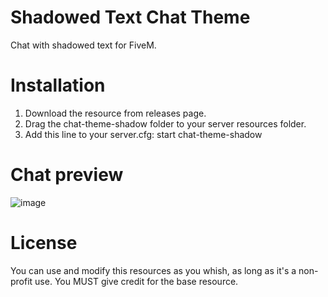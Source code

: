 # Shadowed Text Chat Theme
Chat with shadowed text for FiveM.

# Installation

1. Download the resource from releases page.
2. Drag the chat-theme-shadow folder to your server resources folder.
3. Add this line to your server.cfg: start chat-theme-shadow

# Chat preview
![image](https://user-images.githubusercontent.com/115694318/207602057-ab414225-0b6b-4512-8cdb-773f92672eb2.png)

# License
You can use and modify this resources as you whish, as long as it's a non-profit use. You MUST give credit for the base resource.
